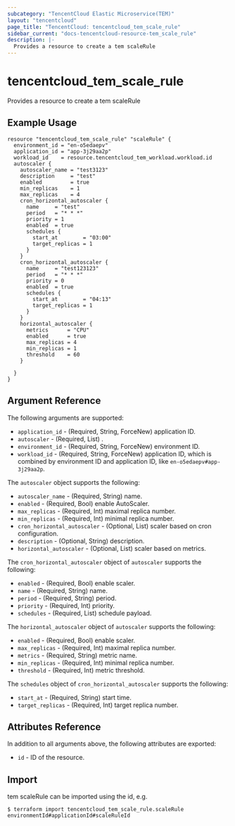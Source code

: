 ```yaml
---
subcategory: "TencentCloud Elastic Microservice(TEM)"
layout: "tencentcloud"
page_title: "TencentCloud: tencentcloud_tem_scale_rule"
sidebar_current: "docs-tencentcloud-resource-tem_scale_rule"
description: |-
  Provides a resource to create a tem scaleRule
---
```


# tencentcloud_tem_scale_rule

Provides a resource to create a tem scaleRule

## Example Usage

```hcl
resource "tencentcloud_tem_scale_rule" "scaleRule" {
  environment_id = "en-o5edaepv"
  application_id = "app-3j29aa2p"
  workload_id    = resource.tencentcloud_tem_workload.workload.id
  autoscaler {
    autoscaler_name = "test3123"
    description     = "test"
    enabled         = true
    min_replicas    = 1
    max_replicas    = 4
    cron_horizontal_autoscaler {
      name     = "test"
      period   = "* * *"
      priority = 1
      enabled  = true
      schedules {
        start_at        = "03:00"
        target_replicas = 1
      }
    }
    cron_horizontal_autoscaler {
      name     = "test123123"
      period   = "* * *"
      priority = 0
      enabled  = true
      schedules {
        start_at        = "04:13"
        target_replicas = 1
      }
    }
    horizontal_autoscaler {
      metrics      = "CPU"
      enabled      = true
      max_replicas = 4
      min_replicas = 1
      threshold    = 60
    }

  }
}
```

## Argument Reference

The following arguments are supported:

* `application_id` - (Required, String, ForceNew) application ID.
* `autoscaler` - (Required, List) .
* `environment_id` - (Required, String, ForceNew) environment ID.
* `workload_id` - (Required, String, ForceNew) application ID, which is combined by environment ID and application ID, like `en-o5edaepv#app-3j29aa2p`.

The `autoscaler` object supports the following:

* `autoscaler_name` - (Required, String) name.
* `enabled` - (Required, Bool) enable AutoScaler.
* `max_replicas` - (Required, Int) maximal replica number.
* `min_replicas` - (Required, Int) minimal replica number.
* `cron_horizontal_autoscaler` - (Optional, List) scaler based on cron configuration.
* `description` - (Optional, String) description.
* `horizontal_autoscaler` - (Optional, List) scaler based on metrics.

The `cron_horizontal_autoscaler` object of `autoscaler` supports the following:

* `enabled` - (Required, Bool) enable scaler.
* `name` - (Required, String) name.
* `period` - (Required, String) period.
* `priority` - (Required, Int) priority.
* `schedules` - (Required, List) schedule payload.

The `horizontal_autoscaler` object of `autoscaler` supports the following:

* `enabled` - (Required, Bool) enable scaler.
* `max_replicas` - (Required, Int) maximal replica number.
* `metrics` - (Required, String) metric name.
* `min_replicas` - (Required, Int) minimal replica number.
* `threshold` - (Required, Int) metric threshold.

The `schedules` object of `cron_horizontal_autoscaler` supports the following:

* `start_at` - (Required, String) start time.
* `target_replicas` - (Required, Int) target replica number.

## Attributes Reference

In addition to all arguments above, the following attributes are exported:

* `id` - ID of the resource.




## Import

tem scaleRule can be imported using the id, e.g.
```
$ terraform import tencentcloud_tem_scale_rule.scaleRule environmentId#applicationId#scaleRuleId
```

